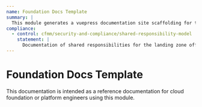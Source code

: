 ```yaml
---
name: Foundation Docs Template
summary: |
  This module generates a vuepress documentation site scaffolding for this cloudfoundation.
compliance:
  - control: cfmm/security-and-compliance/shared-responsibility-model
    statement: |
      Documentation of shared responsibilities for the landing zone offering.
---
```


# Foundation Docs Template

This documentation is intended as a reference documentation for cloud foundation or platform engineers using this module.
